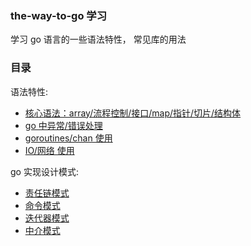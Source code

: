 ### the-way-to-go 学习

学习 go 语言的一些语法特性， 常见库的用法


### 目录

语法特性:
- [核心语法：array/流程控制/接口/map/指针/切片/结构体](./core-use)
- [go 中异常/错误处理](./exp-use)
- [goroutines/chan 使用](./goroutines)
- [IO/网络 使用](./io-use)

go 实现设计模式:
- [责任链模式](./design-patterns/chain-of-responsibility/chain-of-responsibility.go)
- [命令模式](./design-patterns/command/command.go)
- [迭代器模式](./design-patterns/iterator/iterator.go)
- [中介模式](./design-patterns/mediator/mediator.go)
